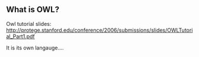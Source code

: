 

## What is OWL?

Owl tutorial slides:  http://protege.stanford.edu/conference/2006/submissions/slides/OWLTutorial_Part1.pdf

It is its own langauge....

